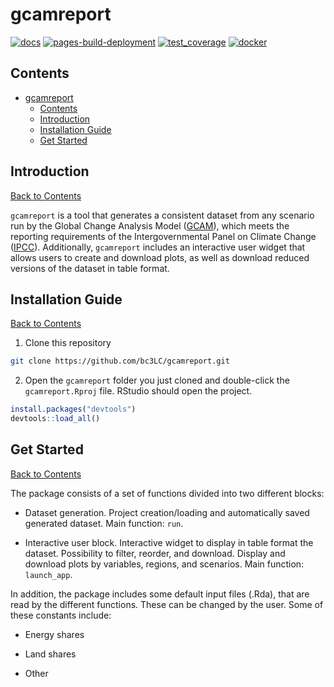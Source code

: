 
# gcamreport

[![docs](https://github.com/bc3LC/gcamreport/actions/workflows/docs.yaml/badge.svg)](https://github.com/bc3LC/gcamreport/actions/workflows/docs.yaml)
[![pages-build-deployment](https://github.com/bc3LC/gcamreport/actions/workflows/pages/pages-build-deployment/badge.svg)](https://github.com/bc3LC/gcamreport/actions/workflows/pages/pages-build-deployment)
[![test_coverage](https://github.com/bc3LC/gcamreport/actions/workflows/test_coverage.yml/badge.svg)](https://github.com/bc3LC/gcamreport/actions/workflows/test_coverage.yml)
[![docker](https://github.com/bc3LC/gcamreport/actions/workflows/docker_impl.yaml/badge.svg)](https://github.com/bc3LC/gcamreport/actions/workflows/docker_impl.yaml)
  

<!-- ------------------------>

<!-- ------------------------>

## <a name="Contents"></a>Contents

<!-- ------------------------>

<!-- ------------------------>

  

- [gcamreport](#gcamreport)
  - [Contents](#contents)
  - [Introduction](#introduction)
  - [Installation Guide](#installation-guide)
  - [ Get Started](#-get-started)

  

<!-- ------------------------>

<!-- ------------------------>

## <a name="Introduction"></a>Introduction

<!-- ------------------------>

<!-- ------------------------>

  

[Back to Contents](#Contents)

  

`gcamreport` is a tool that generates a consistent dataset from any scenario run by the Global Change Analysis Model ([GCAM](http://www.globalchange.umd.edu/gcam/)), which meets the reporting requirements of the Intergovernmental Panel on Climate Change ([IPCC](https://www.ipcc.ch/)). Additionally, `gcamreport` includes an interactive user widget that allows users to create and download plots, as well as download reduced versions of the dataset in table format.

  

<!-- ------------------------>

<!-- ------------------------>

## <a name="InstallGuide"></a>Installation Guide

<!-- ------------------------>

<!-- ------------------------>

  

[Back to Contents](#Contents)

1. Clone this repository

```bash
git clone https://github.com/bc3LC/gcamreport.git
```
    
2. Open the `gcamreport` folder you just cloned and double-click the `gcamreport.Rproj` file. RStudio should open the project.

```r
install.packages("devtools")
devtools::load_all()
```  

<!-- ------------------------>

<!-- ------------------------>

## <a name="GetStarted"></a> Get Started

<!-- ------------------------>

<!-- ------------------------>

  

[Back to Contents](#Contents)

  

The package consists of a set of functions divided into two different blocks:

- Dataset generation. Project creation/loading and automatically saved generated dataset. Main function: `run`.

- Interactive user block. Interactive widget to display in table format the dataset. Possibility to filter, reorder, and download. Display and download plots by variables, regions, and scenarios. Main function: `launch_app`.
  

In addition, the package includes some default input files (.Rda), that are read by the different functions. These can be changed by the user. Some of these constants include:

- Energy shares

- Land shares

- Other
